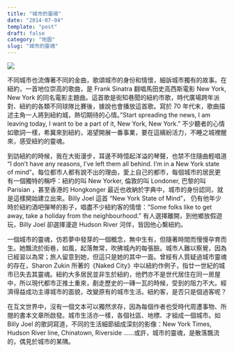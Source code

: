 ```yaml
---
title: "城市的靈魂"
date: "2014-07-04"
template: "post"
draft: false
category: "地圖"
slug: "城市的靈魂"
---
```


![](media/2054c-1-rksfylg3czw4lm21n6bvg.jpeg)

不同城市也流傳著不同的金曲，歌頌城市的身份和情懷，細訴城市獨有的故事。在紐約，一首地位崇高的歌曲，是 Frank Sinatra 翻唱馬田史高西斯電影 New York, New York 的同名電影主題曲。這首歌是街知巷聞的紐約市歌，時代廣場跨年派對、紐約的各類不同球隊比賽後，據說也會播放這首歌。寫於 70 年代末，歌曲描述主角一人將到紐約城，熱切期待的心情。”Start spreading the news, I am leaving today, I want to be a part of it, New York, New York.” 不少聽者的心情如歌詞一樣，希冀來到紐約，渴望開展一番事業，要在這繽紛活力，不睡之城裡醒來，感受紐約的靈魂。

到訪紐約的時候，我在大街漫步，耳邊不時憶起洋溢的琴聲，也禁不住隨曲輕唱道 “I don’t have any reasons, I’ve left them all behind. I’m in a New York state of mind”。每位都市人都有說不出的理由，愛上自己的都市，每個城市的居民更有一個獨特的稱呼：紐約的叫 New Yorker, 倫敦的叫 Londoner, 巴黎的叫 Parisian ，甚至香港的 Hongkonger 最近也收納於字典中，城市的身份認同，就是這樣開始建立出來。Billy Joel 這首 “New York State of Mind”， 仍有他年少時於紐約酒吧彈琴的影子，唱盡不少紐約客的情懷：”Some folks like to get away, take a holiday from the neighbourhood.” 有人選擇離開，到他鄉放假遊玩，Billy Joel 卻選擇漫遊 Hudson River 河伴，皆因他心繫紐約。

一個城市的靈魂，仿若夢中發芽的一個概念，無中生有，但隨著時間而慢慢孕育而生。她飄流於街巷，如風，起落無常，吹拂城內的每張臉。城市人難以察覺，因為已經習以為常；旅人留意到她，但這只是她的其中一面。曾經有人質疑過城市靈魂的存在，Sharon Zukin 所著的《Naked City》中以紐約作例子，指廿一世紀的城市已失去其靈魂。紐約大多居民並非生於紐約，他們亦不是世代居住在同一房屋中，所以現代都市正推土重來，剷走歷史的一磚一瓦的時候，受到的阻力不大。經濟得益成功主導城市的面貌，改變原有的城市生活。紐約客，是否只是個過客呢？

在互文世界中，沒有一個文本可以獨然求存，因為每個作者也受時代周遭事物、所閱的書本文章所啟發。城市生活亦一樣，各個社區、地標、才組成一個城市。如 Billy Joel 的歌詞寫道，不同的生活細節組成深刻的影像：New York Times, Hudson River line, Chinatown, Riverside ……或許，城市的靈魂，是散落飄流的，偶見於城市的某隅。
